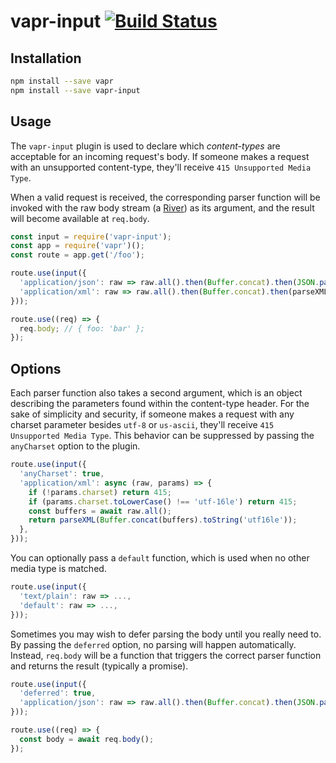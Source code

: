# vapr-input [![Build Status](https://travis-ci.org/JoshuaWise/vapr-input.svg?branch=master)](https://travis-ci.org/JoshuaWise/vapr-input)

## Installation

```bash
npm install --save vapr
npm install --save vapr-input
```

## Usage

The `vapr-input` plugin is used to declare which *content-types* are acceptable for an incoming request's body. If someone makes a request with an unsupported content-type, they'll receive `415 Unsupported Media Type`.

When a valid request is received, the corresponding parser function will be invoked with the raw body stream (a [River](https://github.com/JoshuaWise/vapr#modern-async-tooling)) as its argument, and the result will become available at `req.body`.

```js
const input = require('vapr-input');
const app = require('vapr')();
const route = app.get('/foo');

route.use(input({
  'application/json': raw => raw.all().then(Buffer.concat).then(JSON.parse),
  'application/xml': raw => raw.all().then(Buffer.concat).then(parseXML),
}));

route.use((req) => {
  req.body; // { foo: 'bar' };
});
```

## Options

Each parser function also takes a second argument, which is an object describing the parameters found within the content-type header. For the sake of simplicity and security, if someone makes a request with any charset parameter besides `utf-8` or `us-ascii`, they'll receive `415 Unsupported Media Type`. This behavior can be suppressed by passing the `anyCharset` option to the plugin.

```js
route.use(input({
  'anyCharset': true,
  'application/xml': async (raw, params) => {
    if (!params.charset) return 415;
    if (params.charset.toLowerCase() !== 'utf-16le') return 415;
    const buffers = await raw.all();
    return parseXML(Buffer.concat(buffers).toString('utf16le'));
  },
}));
```

You can optionally pass a `default` function, which is used when no other media type is matched.

```js
route.use(input({
  'text/plain': raw => ...,
  'default': raw => ...,
}));
```

Sometimes you may wish to defer parsing the body until you really need to. By passing the `deferred` option, no parsing will happen automatically. Instead, `req.body` will be a function that triggers the correct parser function and returns the result (typically a promise).

```js
route.use(input({
  'deferred': true,
  'application/json': raw => raw.all().then(Buffer.concat).then(JSON.parse),
}));

route.use((req) => {
  const body = await req.body();
});
```
